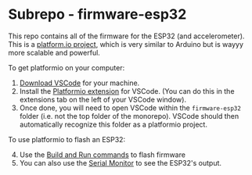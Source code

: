 # Subrepo - firmware-esp32

This repo contains all of the firmware for the ESP32 (and accelerometer).
This is a [platform.io project](https://platformio.org/), which is very similar to Arduino but is wayyy more scalable and powerful.

To get platformio on your computer:

1. [Download VSCode](https://code.visualstudio.com/Download) for your machine.
2. Install the [Platformio extension](https://platformio.org/install/ide?install=vscode) for VSCode. (You can do this in the extensions tab on the left of your VSCode window).
3. Once done, you will need to open VSCode within the `firmware-esp32` folder (i.e. not the top folder of the monorepo). VSCode should then automatically recognize this folder as a platformio project.

To use platformio to flash an ESP32:

4. Use the [Build and Run commands](https://docs.platformio.org/en/stable/_images/platformio-ide-vscode-build-project.png) to flash firmware
5. You can also use the [Serial Monitor](https://envirodiy.github.io/LearnEnviroDIY/06-PlatformIO_MonitorSensors/index.html) to see the ESP32's output. 